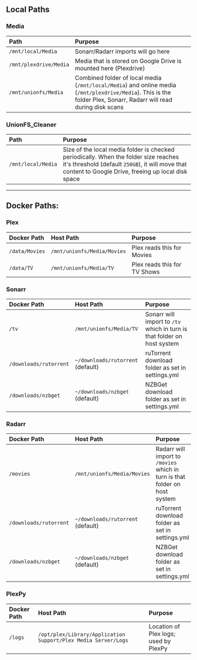 ## Local Paths

### Media


| Path                   | Purpose                                                                                                                                                            |
|:---------------------- |:------------------------------------------------------------------------------------------------------------------------------------------------------------------ |
| `/mnt/local/Media`     | Sonarr/Radarr imports will go here                                                                                                                                 |
| `/mnt/plexdrive/Media` | Media that is stored on Google Drive is mounted here (Plexdrive)                                                                                                   |
| `/mnt/unionfs/Media`   | Combined folder of local media (`/mnt/local/Media`) and online media (`/mnt/plexdrive/Media`). This is the folder Plex, Sonarr, Radarr will read during disk scans |


### UnionFS_Cleaner


| Path               | Purpose                                                                                                                                                                                       |
|:------------------ |:--------------------------------------------------------------------------------------------------------------------------------------------------------------------------------------------- |
| `/mnt/local/Media` | Size of the local media folder is checked periodically. When the folder size reaches it's threshold (default `250GB`), it will move that content to Google Drive, freeing up local disk space |



---

## Docker Paths:

### Plex

| Docker Path    | Host Path                   | Purpose                      |
|:-------------- |:--------------------------- |:---------------------------- |
| `/data/Movies` | `/mnt/unionfs/Media/Movies` | Plex reads this for Movies   |
| `/data/TV`     | `/mnt/unionfs/Media/TV`     | Plex reads this for TV Shows |


### Sonarr


| Docker Path            | Host Path                         | Purpose                                                                 |
|:---------------------- |:--------------------------------- |:----------------------------------------------------------------------- |
| `/tv`                  | `/mnt/unionfs/Media/TV`           | Sonarr will import to `/tv` which in turn is that folder on host system |
| `/downloads/rutorrent` | `~/downloads/rutorrent` (default) | ruTorrent download folder as set in settings.yml                        |
| `/downloads/nzbget`    | `~/downloads/nzbget` (default)    | NZBGet download folder as set in settings.yml                           |


### Radarr


| Docker Path            | Host Path                         | Purpose                                                                     |
|:---------------------- |:--------------------------------- |:--------------------------------------------------------------------------- |
| `/movies`              | `/mnt/unionfs/Media/Movies`       | Radarr will import to `/movies` which in turn is that folder on host system |
| `/downloads/rutorrent` | `~/downloads/rutorrent` (default) | ruTorrent download folder as set in settings.yml                            |
| `/downloads/nzbget`    | `~/downloads/nzbget` (default)    | NZBGet download folder as set in settings.yml                               |


### PlexPy


| Docker Path | Host Path                                                      | Purpose                               |
|:----------- |:-------------------------------------------------------------- |:------------------------------------- |
| `/logs`     | `/opt/plex/Library/Application Support/Plex Media Server/Logs` | Location of Plex logs; used by PlexPy | 
